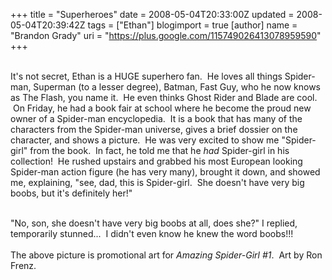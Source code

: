 +++
title = "Superheroes"
date = 2008-05-04T20:33:00Z
updated = 2008-05-04T20:39:42Z
tags = ["Ethan"]
blogimport = true 
[author]
	name = "Brandon Grady"
	uri = "https://plus.google.com/115749026413078959590"
+++

<a onblur="try {parent.deselectBloggerImageGracefully();} catch(e) {}" href="http://4.bp.blogspot.com/_5WpZdqukbMw/SB5k_9bcA9I/AAAAAAAAAGU/l1FNe50mduc/s1600-h/250px-Spider-girl-continues.jpg"><img style="float:right; margin:0 0 10px 10px;cursor:pointer; cursor:hand;" src="http://4.bp.blogspot.com/_5WpZdqukbMw/SB5k_9bcA9I/AAAAAAAAAGU/l1FNe50mduc/s320/250px-Spider-girl-continues.jpg" border="0" alt="" id="BLOGGER_PHOTO_ID_5196702070016312274" /></a><br />It's not secret, Ethan is a HUGE superhero fan.  He loves all things Spider-man, Superman (to a lesser degree), Batman, Fast Guy, who he now knows as The Flash, you name it.  He even thinks Ghost Rider and Blade are cool.  On Friday, he had a book fair at school where he become the proud new owner of a Spider-man encyclopedia.  It is a book that has many of the characters from the Spider-man universe, gives a brief dossier on the character, and shows a picture.  He was very excited to show me "Spider-girl" from the book.  In fact, he told me that he <span class="Apple-style-span" style="font-style: italic;">had </span>Spider-girl in his collection!  He rushed upstairs and grabbed his most European looking Spider-man action figure (he has very many), brought it down, and showed me, explaining, "see, dad, this is Spider-girl.  She doesn't have very big boobs, but it's definitely her!"<div><br /></div><div>"No, son, she doesn't have very big boobs at all, does she?" I replied, temporarily stunned...  I didn't even know he knew the word boobs!!!</div><div><br /></div><div>The above picture is promotional art for <span class="Apple-style-span" style="font-style: italic;">Amazing Spider-Girl #1</span>.  Art by Ron Frenz.</div>
